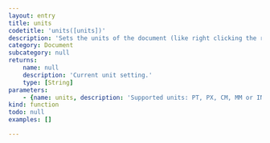 ```yaml
---
layout: entry
title: units
codetitle: 'units([units])'
description: 'Sets the units of the document (like right clicking the rulers). By default basil uses the units of the user''s document or the user''s default units.'
category: Document
subcategory: null
returns:
    name: null
    description: 'Current unit setting.'
    type: [String]
parameters:
    - {name: units, description: 'Supported units: PT, PX, CM, MM or IN.', optional: true, type: [String]}
kind: function
todo: null
examples: []

---
```

